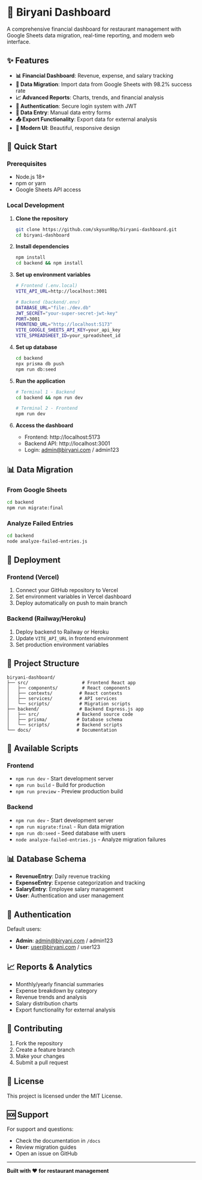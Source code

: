 # 🍛 Biryani Dashboard

A comprehensive financial dashboard for restaurant management with Google Sheets data migration, real-time reporting, and modern web interface.

## ✨ Features

- **📊 Financial Dashboard**: Revenue, expense, and salary tracking
- **🔄 Data Migration**: Import data from Google Sheets with 98.2% success rate
- **📈 Advanced Reports**: Charts, trends, and financial analysis
- **🔐 Authentication**: Secure login system with JWT
- **📝 Data Entry**: Manual data entry forms
- **📤 Export Functionality**: Export data for external analysis
- **🎨 Modern UI**: Beautiful, responsive design

## 🚀 Quick Start

### Prerequisites
- Node.js 18+ 
- npm or yarn
- Google Sheets API access

### Local Development

1. **Clone the repository**
   ```bash
   git clone https://github.com/skysun9bp/biryani-dashboard.git
   cd biryani-dashboard
   ```

2. **Install dependencies**
   ```bash
   npm install
   cd backend && npm install
   ```

3. **Set up environment variables**
   ```bash
   # Frontend (.env.local)
   VITE_API_URL=http://localhost:3001
   
   # Backend (backend/.env)
   DATABASE_URL="file:./dev.db"
   JWT_SECRET="your-super-secret-jwt-key"
   PORT=3001
   FRONTEND_URL="http://localhost:5173"
   VITE_GOOGLE_SHEETS_API_KEY=your_api_key
   VITE_SPREADSHEET_ID=your_spreadsheet_id
   ```

4. **Set up database**
   ```bash
   cd backend
   npx prisma db push
   npm run db:seed
   ```

5. **Run the application**
   ```bash
   # Terminal 1 - Backend
   cd backend && npm run dev
   
   # Terminal 2 - Frontend
   npm run dev
   ```

6. **Access the dashboard**
   - Frontend: http://localhost:5173
   - Backend API: http://localhost:3001
   - Login: admin@biryani.com / admin123

## 📊 Data Migration

### From Google Sheets
```bash
cd backend
npm run migrate:final
```

### Analyze Failed Entries
```bash
cd backend
node analyze-failed-entries.js
```

## 🚀 Deployment

### Frontend (Vercel)
1. Connect your GitHub repository to Vercel
2. Set environment variables in Vercel dashboard
3. Deploy automatically on push to main branch

### Backend (Railway/Heroku)
1. Deploy backend to Railway or Heroku
2. Update `VITE_API_URL` in frontend environment
3. Set production environment variables

## 📁 Project Structure

```
biryani-dashboard/
├── src/                    # Frontend React app
│   ├── components/         # React components
│   ├── contexts/          # React contexts
│   ├── services/          # API services
│   └── scripts/           # Migration scripts
├── backend/               # Backend Express.js app
│   ├── src/              # Backend source code
│   ├── prisma/           # Database schema
│   └── scripts/          # Backend scripts
└── docs/                 # Documentation
```

## 🔧 Available Scripts

### Frontend
- `npm run dev` - Start development server
- `npm run build` - Build for production
- `npm run preview` - Preview production build

### Backend
- `npm run dev` - Start development server
- `npm run migrate:final` - Run data migration
- `npm run db:seed` - Seed database with users
- `node analyze-failed-entries.js` - Analyze migration failures

## 📊 Database Schema

- **RevenueEntry**: Daily revenue tracking
- **ExpenseEntry**: Expense categorization and tracking
- **SalaryEntry**: Employee salary management
- **User**: Authentication and user management

## 🔐 Authentication

Default users:
- **Admin**: admin@biryani.com / admin123
- **User**: user@biryani.com / user123

## 📈 Reports & Analytics

- Monthly/yearly financial summaries
- Expense breakdown by category
- Revenue trends and analysis
- Salary distribution charts
- Export functionality for external analysis

## 🤝 Contributing

1. Fork the repository
2. Create a feature branch
3. Make your changes
4. Submit a pull request

## 📄 License

This project is licensed under the MIT License.

## 🆘 Support

For support and questions:
- Check the documentation in `/docs`
- Review migration guides
- Open an issue on GitHub

---

**Built with ❤️ for restaurant management**
